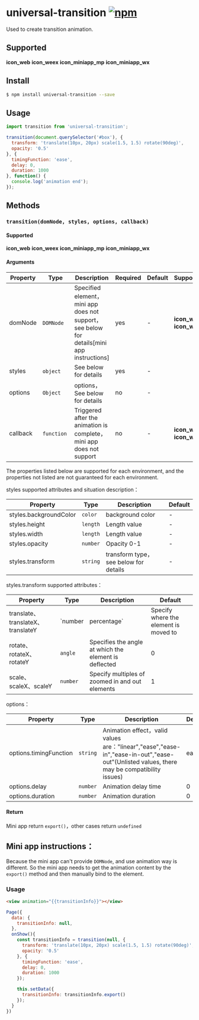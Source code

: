 # universal-transition [![npm](https://img.shields.io/npm/v/universal-transition.svg)](https://www.npmjs.com/package/universal-transition)

Used to create transition animation.

## Supported

__icon_web__ __icon_weex__ __icon_miniapp_mp__ __icon_miniapp_wx__

## Install

```bash
$ npm install universal-transition --save
```

## Usage

```js
import transition from 'universal-transition';

transition(document.querySelector('#box'), {
  transform: 'translate(10px, 20px) scale(1.5, 1.5) rotate(90deg)',
  opacity: '0.5'
}, {
  timingFunction: 'ease',
  delay: 0,
  duration: 1000
}, function() {
  console.log('animation end');
});
```

## Methods

### `transition(domNode, styles, options, callback)`

#### Supported

__icon_web__ __icon_weex__ __icon_miniapp_mp__ __icon_miniapp_wx__

#### Arguments

| Property | Type | Description | Required | Default | Supported |
| --- | --- | --- | --- | --- |  --- |
| domNode | `DOMNode`  | Specified element，mini app does not support，see below for details[mini app instructions] | yes | - |  __icon_web__ __icon_weex__ |
| styles | `object`  | See below for details | yes | - |   |
| options | `Object`  | options，See below for details | no | - |   |
| callback | `function`  |  Triggered after the animation is complete，mini app does not support | no | - | __icon_web__ __icon_weex__ |

The properties listed below are supported for each environment, and the properties not listed are not guaranteed for each environment.

styles supported attributes and situation description：

| Property | Type | Description | Default |
| --- | --- | --- | --- |
| styles.backgroundColor |  `color` | background color | - |
| styles.height | `length` | Length value | - |
| styles.width | `length` | Length value | - |
| styles.opacity | `number` | Opacity 0-1 | - |
| styles.transform | `string` | transform type，see below for details | - |

styles.transform supported attributes：

| Property | Type | Description | Default |
| --- | --- | --- | --- |
| translate、translateX、translateY | `number | percentage` | Specify where the element is moved to | 0 |
| rotate、rotateX、rotateY | `angle` | Specifies the angle at which the element is deflected | 0 |
| scale、scaleX、scaleY| `number` | Specify multiples of zoomed in and out elements | 1 |

options：

| Property | Type | Description | Default |
| --- | --- | --- | --- |
| options.timingFunction |  `string` | Animation effect，valid values are："linear","ease","ease-in","ease-in-out","ease-out"(Unlisted values, there may be compatibility issues) | ease |
| options.delay |  `number` | Animation delay time | 0 |
| options.duration |  `number` | Animation duration | 0 |

#### Return

Mini app return `export()`，other cases return `undefined`

## Mini app instructions：

Because the mini app can't provide `DOMNode`, and use animation way is different. So the mini app needs to get the animation content by the `export()` method and then manually bind to the element.

### Usage

```html
<view animation="{{transitionInfo}}"></view>
```
```javascript
Page({
  data: {
    transitionInfo: null,
  },
  onShow(){
    const transitionInfo = transition(null, {
      transform: 'translate(10px, 20px) scale(1.5, 1.5) rotate(90deg)',
      opacity: '0.5'
    }, {
      timingFunction: 'ease',
      delay: 0,
      duration: 1000
    });

    this.setData({
      transitionInfo: transitionInfo.export()
    });
  }
})
```
